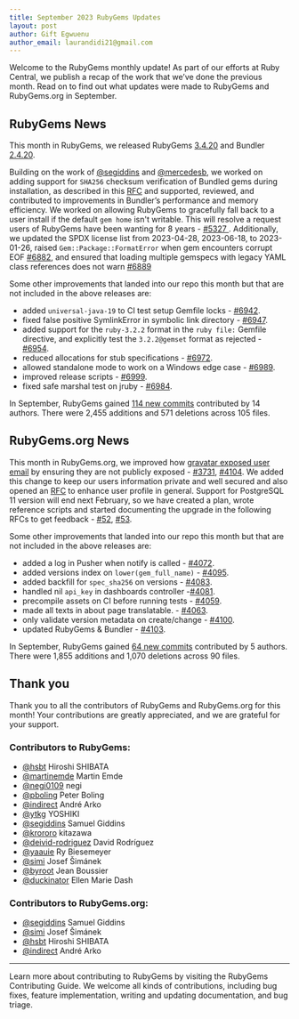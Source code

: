 ```yaml
---
title: September 2023 RubyGems Updates
layout: post
author: Gift Egwuenu
author_email: laurandidi21@gmail.com
---
```


Welcome to the RubyGems monthly update! As part of our efforts at Ruby Central, we publish a recap of the work that we’ve done the previous month. Read on to find out what updates were made to RubyGems and RubyGems.org in September.

## RubyGems News
This month in RubyGems, we released RubyGems [3.4.20](https://github.com/rubygems/rubygems/blob/master/CHANGELOG.md#3420--2023-09-27) and Bundler [2.4.20](https://github.com/rubygems/rubygems/blob/master/bundler/CHANGELOG.md#2420-september-27-2023).

Building on the work of [@segiddins](https://github.com/segiddins) and [@mercedesb](https://github.com/mercedesb), we worked on adding support for `SHA256` checksum verification of Bundled gems during installation, as described in this [RFC](https://github.com/rubygems/rfcs/pull/50) and supported, reviewed, and contributed to improvements in Bundler’s performance and memory efficiency. We worked on allowing RubyGems to gracefully fall back to a user install if the default `gem home` isn't writable. This will resolve a request users of RubyGems have been wanting for 8 years - [#5327 ](https://github.com/rubygems/rubygems/pull/5327). Additionally, we updated the SPDX license list from 2023-04-28,  2023-06-18, to 2023-01-26, raised `Gem::Package::FormatError` when gem encounters corrupt EOF [#6882](https://github.com/rubygems/rubygems/pull/6882), and ensured that loading multiple gemspecs with legacy YAML class references does not warn [#6889](https://github.com/rubygems/rubygems/pull/6889)

Some other improvements that landed into our repo this month but that are not included in the above releases are:

- added `universal-java-19` to CI test setup Gemfile locks - [#6942](https://github.com/rubygems/rubygems/pull/6942).
- fixed false positive SymlinkError in symbolic link directory - [#6947](https://github.com/rubygems/rubygems/pull/6947).
- added support for the `ruby-3.2.2` format in the `ruby file:` Gemfile directive, and explicitly test the `3.2.2@gemset` format as rejected - [#6954](https://github.com/rubygems/rubygems/pull/6954).
- reduced allocations for stub specifications - [#6972](https://github.com/rubygems/rubygems/pull/6972).
- allowed standalone mode to work on a Windows edge case - [#6989](https://github.com/rubygems/rubygems/pull/6989).
- improved release scripts - [#6999](https://github.com/rubygems/rubygems/pull/6999).
- fixed safe marshal test on jruby - [#6984](https://github.com/rubygems/rubygems/pull/6984).

In September, RubyGems gained [114 new commits](https://github.com/rubygems/rubygems/compare/master@%7B2023-09-01%7D...master@%7B2023-09-30%7D) contributed by 14 authors. There were 2,455 additions and 571 deletions across 105 files.

## RubyGems.org News

This month in RubyGems.org, we improved how [gravatar exposed user email](https://github.com/rubygems/rubygems.org/issues/3278) by ensuring they are not publicly exposed - [#3731](https://github.com/rubygems/rubygems.org/pull/3731), [#4104](https://github.com/rubygems/rubygems.org/pull/4104). We added this change to keep our users information private and well secured and also opened an [RFC](https://github.com/rubygems/rfcs/pull/51) to enhance user profile in general. Support for PostgreSQL 11 version will end next February, so we have created a plan, wrote reference scripts and started documenting the upgrade in the following RFCs to get feedback - [#52](https://github.com/rubygems/rfcs/pull/52 ), [#53](https://github.com/rubygems/rfcs/pull/53).

Some other improvements that landed into our repo this month but that are not included in the above releases are:

- added a log in Pusher when notify is called - [#4072](https://github.com/rubygems/rubygems.org/pull/4072).
- added versions index on `lower(gem_full_name)` - [#4095](https://github.com/rubygems/rubygems.org/pull/4095).
- added backfill for `spec_sha256` on versions - [#4083](https://github.com/rubygems/rubygems.org/pull/4083).
- handled nil `api_key` in dashboards controller -[#4081](https://github.com/rubygems/rubygems.org/pull/4081).
- precompile assets on CI before running tests - [#4059](https://github.com/rubygems/rubygems.org/pull/4059).
- made all texts in about page translatable. - [#4063](https://github.com/rubygems/rubygems.org/pull/4063).
- only validate version metadata on create/change - [#4100](https://github.com/rubygems/rubygems.org/pull/4100).
- updated RubyGems & Bundler - [#4103](https://github.com/rubygems/rubygems.org/pull/4103).

In September, RubyGems gained [64 new commits](https://github.com/rubygems/rubygems.org/compare/master@%7B2023-09-01%7D...master@%7B2023-09-30%7D) contributed by 5 authors. There were 1,855 additions and 1,070 deletions across 90 files.

## Thank you

Thank you to all the contributors of RubyGems and RubyGems.org for this month! Your contributions are greatly appreciated, and we are grateful for your support.

### Contributors to RubyGems:

- [@hsbt](https://github.com/hsbt) Hiroshi SHIBATA
- [@martinemde](https://github.com/martinemde) Martin Emde
- [@negi0109](https://github.com/negi0109) negi
- [@pboling](https://github.com/pboling) Peter Boling
- [@indirect](https://github.com/indirect) André Arko
- [@ytkg](https://github.com/ytkg) YOSHIKI
- [@segiddins](https://github.com/segiddins) Samuel Giddins
- [@krororo](https://github.com/krororo) kitazawa
- [@deivid-rodriguez](https://github.com/deivid-rodriguez) David Rodríguez
- [@yaauie](https://github.com/yaauie) Ry Biesemeyer
- [@simi](https://github.com/simi) Josef Šimánek
- [@byroot](https://github.com/byroot) Jean Boussier
- [@duckinator](https://github.com/duckinator) Ellen Marie Dash

### Contributors to RubyGems.org:

- [@segiddins](https://github.com/segiddins) Samuel Giddins
- [@simi](https://github.com/simi) Josef Šimánek
- [@hsbt](https://github.com/hsbt) Hiroshi SHIBATA
- [@indirect](https://github.com/indirect) André Arko

---
Learn more about contributing to RubyGems by visiting the RubyGems Contributing Guide. We welcome all kinds of contributions, including bug fixes, feature implementation, writing and updating documentation, and bug triage.